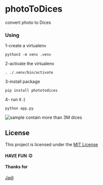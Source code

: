 # photoToDices

convert photo to Dices

### Using
1-create a virtualenv 
```
python3 -m venv .venv
```
2-activate the virtualenv
```
. ./.venv/bin/activate
```
3-install package
```
pip install phototodices
```
4- run it :)
```
python app.py
```
![sample](./img.jpg)
contain more than 3M dices
## License

This project is licensed under the [MIT License](https://opensource.org/licenses/MIT) 
####  HAVE FUN :D
 
#### Thanks for

[Jadi](http://jadi.net) 



